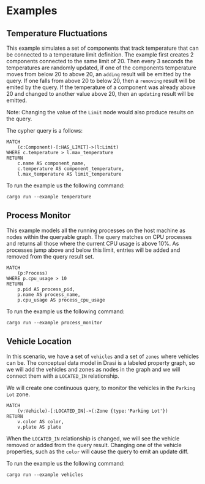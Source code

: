 # Examples

## Temperature Fluctuations

This example simulates a set of components that track temperature that can be connected to a temperature limit definition.  The example first creates 2 components connected to the same limit of 20.  Then every 3 seconds the temperatures are randomly updated, if one of the components temperature moves from below 20 to above 20, an `adding` result will be emitted by the query.  If one falls from above 20 to below 20, then a `removing` result will be emited by the query.  If the temperature of a component was already above 20 and changed to another value above 20, then an `updating` result will be emitted.

Note: Changing the value of the `Limit` node would also produce results on the query.

The cypher query is a follows:

```cypher
MATCH 
    (c:Component)-[:HAS_LIMIT]->(l:Limit) 
WHERE c.temperature > l.max_temperature 
RETURN 
    c.name AS component_name, 
    c.temperature AS component_temperature, 
    l.max_temperature AS limit_temperature
```


To run the example us the following command:

```
cargo run --example temperature
```

## Process Monitor

This example models all the running processes on the host machine as nodes within the queryable graph.  The query matches on CPU processes and returns all those where the current CPU usage is above 10%.  As processes jump above and below this limit, entries will be added and removed from the query result set.

```cypher
MATCH 
    (p:Process)
WHERE p.cpu_usage > 10
RETURN 
    p.pid AS process_pid,
    p.name AS process_name, 
    p.cpu_usage AS process_cpu_usage
```


To run the example us the following command:

```
cargo run --example process_monitor
```

## Vehicle Location

In this scenario, we have a set of `vehicles` and a set of `zones` where vehicles can be.  The conceptual data model in Drasi is a labeled property graph, so we will add the vehicles and zones as nodes in the graph and we will connect them with a `LOCATED_IN` relationship.

We will create one continuous query, to monitor the vehicles in the `Parking Lot` zone.

```cypher
MATCH 
    (v:Vehicle)-[:LOCATED_IN]->(:Zone {type:'Parking Lot'}) 
RETURN 
    v.color AS color, 
    v.plate AS plate
```

When the `LOCATED_IN` relationship is changed, we will see the vehicle removed or added from the query result.  Changing one of the vehicle properties, such as the `color` will cause the query to emit an update diff.

To run the example us the following command:

```
cargo run --example vehicles
```
